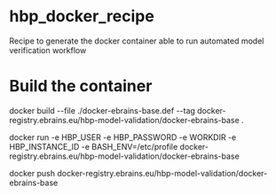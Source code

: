 # hbp_docker_recipe
Recipe to generate the docker container able to run automated model verification workflow

# Build the container
docker build --file ./docker-ebrains-base.def --tag docker-registry.ebrains.eu/hbp-model-validation/docker-ebrains-base .

docker run -e HBP_USER -e HBP_PASSWORD -e WORKDIR -e HBP_INSTANCE_ID -e BASH_ENV=/etc/profile docker-registry.ebrains.eu/hbp-model-validation/docker-ebrains-base

docker push docker-registry.ebrains.eu/hbp-model-validation/docker-ebrains-base